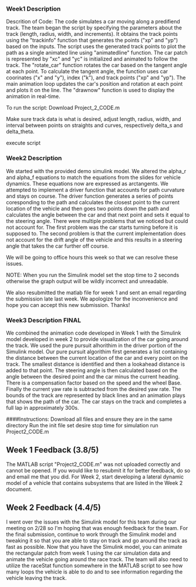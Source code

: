 ### Week1 Description 
Descrition of Code:
The code simulates a car moving along a predifiend track. The team began the script by specifying the parameters about the track (length, radius, width, and increments). It obtains the track points using the "trackinfo" function that generates the points ("xp" and "yp") based on the inputs. The script uses the generated track points to plot the path as a single animated line using "animatedline" function. The car patch is represented by "xc" and "yc" is initialized and animated to follow the track. The "rotate_car" function rotates the car based on the tangent angle at each point. To calculate the tangent angle, the function uses car coorinates ("x" and "y"), index ("k"), and track points ("xp" and "yp"). The main animation loop updates the car's position and rotation at each point and plots it on the line. The "drawnow" function is used to display the animation in real-time. 

To run the script:
Download Project_2_CODE.m

Make sure track data is what is desired, adjust length, radius, width, and interval between points on straights and curves, respectively delta_s and delta_theta.

execute script

### Week2 Description 
We started with the provided demo simulink model. We altered the alpha_r and alpha_f equations to match the equations from the slides for vehicle dynamics. These equations now are expressed as arctangents. We attempted to implement a driver function that accounts for path curvature and stays on course. The driver function generates a series of points coresponding to the path and calculates the closest point to the current location of the vehicle and then goes two points down the path and calculates the angle between the car and that next point and sets it equal to the steering angle. There were multiple problems that we noticed but could not account for. The first problem was the car starts turning before it is supposed to. The second problem is that the current implementation does not account for the drift angle of the vehicle and this results in a steering angle that takes the car further off course. 

We will be going to office hours this week so that we can resolve these issues.

NOTE: When you run the Simulink model set the stop time to 2 seconds otherwise the graph output will be wildly incorrect and unreadable. 

We also resubmitted the matlab file for week 1 and sent an email regarding the submission late last week. We apologize for the inconvenience and hope you can accept this new submission. Thanks!

### Week3 Description FINAL
We combined the animation code developed in Week 1 with the Simulink model developed in week 2 to provide visualization of the car going around the track. We used the pure pursuit alhorithim in the driver portion of the Simulink model. Our pure pursuit algorithim first generates a list containing the distance between the current location of the car and every point on the track. The smallest distance is identified and then a lookahead distance is added to that point. The steering angle is then calculated based on the angle between the desired point and the car minus the current heading. There is a compensation factor based on the speed and the wheel Base. Finally the current yaw rate is subtracted from the desired yaw rate. The bounds of the track are represented by black lines and an animation plays that shows the path of the car. The car stays on the track and completes a full lap in approximately 300s. 

####Instructions:
Download all files and ensure they are in the same directory
Run the init file
set desire stop time for simulation
run Project2_CODE.m

## Week 1 Feedback (3.8/5)
The MATLAB script "Project2_CODE.m" was not uploaded correctly and cannot be opened. If you would like to resubmit it for better feedback, do so and email me that you did. For Week 2, start developing a lateral dynamic model of a vehicle that contains subsystems that are listed in the Week 2 document.

## Week 2 Feedback (4.4/5)
I went over the issues with the Simulink model for this team during our meeting on 2/28 so I'm hoping that was enough feedback for the team. For the final submission, continue to work through the Simulink model and tweaking it so that you are able to stay on track and go around the track as fast as possible. Now that you have the Simulink model, you can animate the rectangular patch from week 1 using the car simulation data and animate the vehicle going around the race track. The team will also need to utilize the raceStat function somewhere in the MATLAB script to see how many loops the vehicle is able to do and to see information regarding the vehicle leaving the track.
